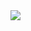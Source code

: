 <picture>
<source
  srcset="https://github-readme-stats.vercel.app/api?username=federalizing&show_icons=true&theme=dark"
  media="(prefers-color-scheme: dark)"
/>
<source
  srcset="https://github-readme-stats.vercel.app/api?username=federalizing&show_icons=true"
  media="(prefers-color-scheme: light), (prefers-color-scheme: no-preference)"
/>
<img src="https://github-readme-stats.vercel.app/api?username=federalizing&show_icons=true" />
</picture>
